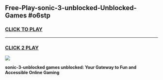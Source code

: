 
## Free-Play-sonic-3-unblocked-Unblocked-Games #o6stp
<h3>
<a href="https://news.freeplayer.one?title=sonic-3-unblocked&ref=8M">CLICK TO PLAY</a></h3>
<hr>

<h3>
<a href="https://news.freeplayer.one?title=sonic-3-unblocked&ref=8M">CLICK 2 PLAY</a>
  
</h3>

<a href="https://news.freeplayer.one?title=sonic-3-unblocked&ref=8M"><img src="https://clearcache.store/games.png"></a>


**sonic-3-unblocked games unblocked: Your Gateway to Fun and Accessible Online Gaming**
